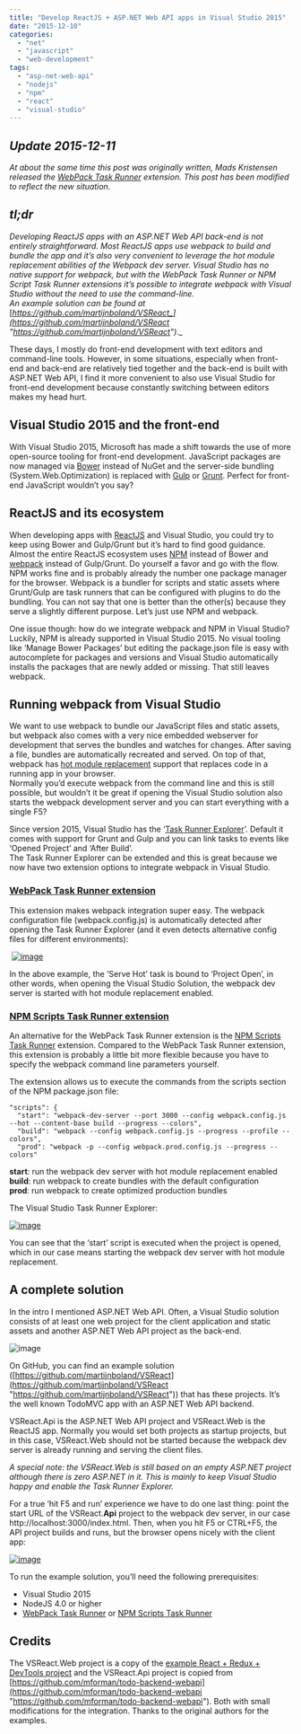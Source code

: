 ```yaml
---
title: "Develop ReactJS + ASP.NET Web API apps in Visual Studio 2015"
date: "2015-12-10"
categories: 
  - "net"
  - "javascript"
  - "web-development"
tags: 
  - "asp-net-web-api"
  - "nodejs"
  - "npm"
  - "react"
  - "visual-studio"
---
```


## _Update 2015-12-11_

_At about the same time this post was originally written, Mads Kristensen released the_ [_WebPack Task Runner_](https://visualstudiogallery.msdn.microsoft.com/5497fd10-b1ba-474c-8991-1438ae47012a) _extension. This post has been modified to reflect the new situation._

## _tl;dr_

_Developing ReactJS apps with an ASP.NET Web API back-end is not entirely straightforward. Most ReactJS apps use webpack to build and bundle the app and it’s also very convenient to leverage the hot module replacement abilities of the Webpack dev server. Visual Studio has no native support for webpack, but with the WebPack Task Runner or NPM Script Task Runner extensions it’s possible to integrate webpack with Visual Studio without the need to use the command-line.  
An example solution can be found at_ [_https://github.com/martijnboland/VSReact_](https://github.com/martijnboland/VSReact "https://github.com/martijnboland/VSReact")_._

These days, I mostly do front-end development with text editors and command-line tools. However, in some situations, especially when front-end and back-end are relatively tied together and the back-end is built with ASP.NET Web API, I find it more convenient to also use Visual Studio for front-end development because constantly switching between editors makes my head hurt.

## Visual Studio 2015 and the front-end

With Visual Studio 2015, Microsoft has made a shift towards the use of more open-source tooling for front-end development. JavaScript packages are now managed via [Bower](http://bower.io) instead of NuGet and the server-side bundling (System.Web.Optimization) is replaced with [Gulp](http://gulpjs.com) or [Grunt](http://gruntjs.com). Perfect for front-end JavaScript wouldn’t you say?

## ReactJS and its ecosystem

When developing apps with [ReactJS](https://facebook.github.io/react/) and Visual Studio, you could try to keep using Bower and Gulp/Grunt but it’s hard to find good guidance. Almost the entire ReactJS ecosystem uses [NPM](https://www.npmjs.com/) instead of Bower and [webpack](https://webpack.github.io/) instead of Gulp/Grunt. Do yourself a favor and go with the flow. NPM works fine and is probably already the number one package manager for the browser. Webpack is a bundler for scripts and static assets where Grunt/Gulp are task runners that can be configured with plugins to do the bundling. You can not say that one is better than the other(s) because they serve a slightly different purpose. Let’s just use NPM and webpack.

One issue though: how do we integrate webpack and NPM in Visual Studio? Luckily, NPM is already supported in Visual Studio 2015. No visual tooling like ‘Manage Bower Packages’ but editing the package.json file is easy with autocomplete for packages and versions and Visual Studio automatically installs the packages that are newly added or missing. That still leaves webpack.

## Running webpack from Visual Studio

We want to use webpack to bundle our JavaScript files and static assets, but webpack also comes with a very nice embedded webserver for development that serves the bundles and watches for changes. After saving a file, bundles are automatically recreated and served. On top of that, webpack has [hot module replacement](https://webpack.github.io/docs/hot-module-replacement-with-webpack.html) support that replaces code in a running app in your browser.  
Normally you’d execute webpack from the command line and this is still possible, but wouldn’t it be great if opening the Visual Studio solution also starts the webpack development server and you can start everything with a single F5?

Since version 2015, Visual Studio has the ‘[Task Runner Explorer](http://webtooling.visualstudio.com/task-runners/)’. Default it comes with support for Grunt and Gulp and you can link tasks to events like ‘Opened Project’ and ‘After Build’.  
The Task Runner Explorer can be extended and this is great because we now have two extension options to integrate webpack in Visual Studio.

### [WebPack Task Runner extension](https://visualstudiogallery.msdn.microsoft.com/5497fd10-b1ba-474c-8991-1438ae47012a)

This extension makes webpack integration super easy. The webpack configuration file (webpack.config.js) is automatically detected after opening the Task Runner Explorer (and it even detects alternative config files for different environments):

 [![image](images/image_thumb_4.png "image")](https://blogs.taiga.nl/martijn/wp-content/uploads/Develop-ReactJS-apps-with-ASP.NET_C9B5/image_6.png)

In the above example, the ‘Serve Hot’ task is bound to ‘Project Open’, in other words, when opening the Visual Studio Solution, the webpack dev server is started with hot module replacement enabled.

### [NPM Scripts Task Runner extension](https://visualstudiogallery.msdn.microsoft.com/8f2f2cbc-4da5-43ba-9de2-c9d08ade4941)

An alternative for the WebPack Task Runner extension is the [NPM Scripts Task Runner](https://visualstudiogallery.msdn.microsoft.com/8f2f2cbc-4da5-43ba-9de2-c9d08ade4941) extension. Compared to the WebPack Task Runner extension, this extension is probably a little bit more flexible because you have to specify the webpack command line parameters yourself.

The extension allows us to execute the commands from the scripts section of the NPM package.json file:

```
"scripts": {
  "start": "webpack-dev-server --port 3000 --config webpack.config.js --hot --content-base build --progress --colors",
  "build": "webpack --config webpack.config.js --progress --profile --colors",
  "prod": "webpack -p --config webpack.prod.config.js --progress --colors"
```

**start**: run the webpack dev server with hot module replacement enabled  
**build**: run webpack to create bundles with the default configuration  
**prod**: run webpack to create optimized production bundles

The Visual Studio Task Runner Explorer:

[![image](images/image_thumb_5.png "image")](https://blogs.taiga.nl/martijn/wp-content/uploads/Develop-ReactJS-apps-with-ASP.NET_C9B5/image_7.png)

You can see that the ‘start’ script is executed when the project is opened, which in our case means starting the webpack dev server with hot module replacement.

## A complete solution

In the intro I mentioned ASP.NET Web API. Often, a Visual Studio solution consists of at least one web project for the client application and static assets and another ASP.NET Web API project as the back-end.

![image](images/image_3.png "image")

On GitHub, you can find an example solution  ([https://github.com/martijnboland/VSReact](https://github.com/martijnboland/VSReact "https://github.com/martijnboland/VSReact")) that has these projects. It’s the well known TodoMVC app with an ASP.NET Web API backend.

VSReact.Api is the ASP.NET Web API project and VSReact.Web is the ReactJS app. Normally you would set both projects as startup projects, but in this case, VSReact.Web should not be started because the webpack dev server is already running and serving the client files.

_A special note: the VSReact.Web is still based on an empty ASP.NET project although there is zero ASP.NET in it. This is mainly to keep Visual Studio happy and enable the Task Runner Explorer._

For a true ‘hit F5 and run’ experience we have to do one last thing: point the start URL of the VSReact.**Api** project to the webpack dev server, in our case http://localhost:3000/index.html. Then, when you hit F5 or CTRL+F5, the API project builds and runs, but the browser opens nicely with the client app:

[![image](images/image_thumb_3.png "image")](https://blogs.taiga.nl/martijn/wp-content/uploads/Develop-ReactJS-apps-with-ASP.NET_C9B5/image_5.png)

To run the example solution, you’ll need the following prerequisites:

- Visual Studio 2015
- NodeJS 4.0 or higher
- [WebPack Task Runner](https://visualstudiogallery.msdn.microsoft.com/5497fd10-b1ba-474c-8991-1438ae47012a) or [NPM Scripts Task Runner](https://visualstudiogallery.msdn.microsoft.com/8f2f2cbc-4da5-43ba-9de2-c9d08ade4941)

## Credits

The VSReact.Web project is a copy of the [example React + Redux + DevTools project](https://github.com/gaearon/redux-devtools/tree/master/examples/todomvc) and the VSReact.Api project is copied from [https://github.com/mforman/todo-backend-webapi](https://github.com/mforman/todo-backend-webapi "https://github.com/mforman/todo-backend-webapi"). Both with small modifications for the integration. Thanks to the original authors for the examples.
